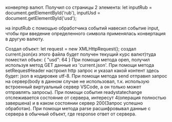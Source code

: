 конвертер валют.
Получил со страницы 2 элемента:
let inputRub = document.getElementById('rub'),
    inputUsd = document.getElementById('usd');
                                      
на inputRub с помощью обработчика событий навесил событие input, чтобы при введение определенного символа применялась конвертация в другую валюту.

Создал объект: let request = new XMLHttpRequest();
создал current.json(из этого файла будет получен текущий курс валют)туда поместил объек: {
    "usd": 64
}
При помощи метода open, получил используя метод GET данные из 'current.json'.
При помощи метода setRequestHeader настроил http запрос и указал какой контент здесь будет: json в кодировке utf-8.
При помощи метода send отправил запрос на сервер(body в данном случае не использовал, т.к. использую встроенный виртуальный сервер VSCode, а он только может отправлять запросы).
При помощи события readystatechange отслеживается состояние от сервера, интересут 4(операция полностью завершена) и в каком состоянии сервер 200(Запрос успешно обработан).
При помощи метода parse расшифровывал данные с сервера в обычный объект, где response ответ от сервера.

